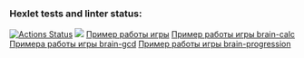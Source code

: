 ### Hexlet tests and linter status:
[![Actions Status](https://github.com/Marsianin51/frontend-project-44/workflows/hexlet-check/badge.svg)](https://github.com/Marsianin51/frontend-project-44/actions)
<a href="https://codeclimate.com/github/Marsianin51/frontend-project-44/maintainability"><img src="https://api.codeclimate.com/v1/badges/87403e472b72a7d6b4e0/maintainability" /></a>
<a href= "https://asciinema.org/a/VHWqYZW2UNTTwSIalUGtXAjXY">Пример работы игры</a>
<a href= "https://asciinema.org/a/7MIlcFowq2Y62VKNG2g816Tg0">Пример работы игры brain-calc</a>
<a href= "https://asciinema.org/a/NjTiveEIzHB8sGKNu4uJPorfP">Примера работы игры brain-gcd</a>
<a href= "https://asciinema.org/a/lEphhfw8XWP1OlwCevAlzx3MD">Пример работы игры brain-progression</a>